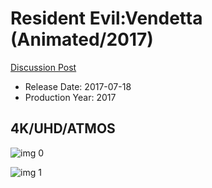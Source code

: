 # Resident Evil:Vendetta (Animated/2017)

[Discussion Post](https://www.avsforum.com/threads/bass-eq-for-filtered-movies.2995212/post-58313040)

* Release Date: 2017-07-18
* Production Year: 2017

## 4K/UHD/ATMOS

![img 0](https://i.imgur.com/ofBMywv.jpg)

![img 1](https://i.imgur.com/xZ0KQLw.jpg)

